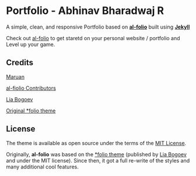 # Portfolio - Abhinav Bharadwaj R

A simple, clean, and responsive Portfolio based on **[al-folio](https://github.com/alshedivat/al-folio/)** built using **[Jekyll](https://jekyllrb.com/)**

Check out [al-folio](https://github.com/alshedivat/al-folio/) to get staretd on your personal website / portfolio and Level up your game.

## Credits

[Maruan](https://github.com/alshedivat)

[al-fiolio Contributors](https://github.com/alshedivat/al-folio/graphs/contributors)

[Lia Bogoev](https://liabogoev.com)

[Original \*folio theme](https://github.com/bogoli/-folio)

## License

The theme is available as open source under the terms of the [MIT License](https://github.com/alshedivat/al-folio/blob/master/LICENSE).

Originally, **al-folio** was based on the [\*folio theme](https://github.com/bogoli/-folio) (published by [Lia Bogoev](https://liabogoev.com) and under the MIT license).
Since then, it got a full re-write of the styles and many additional cool features.
